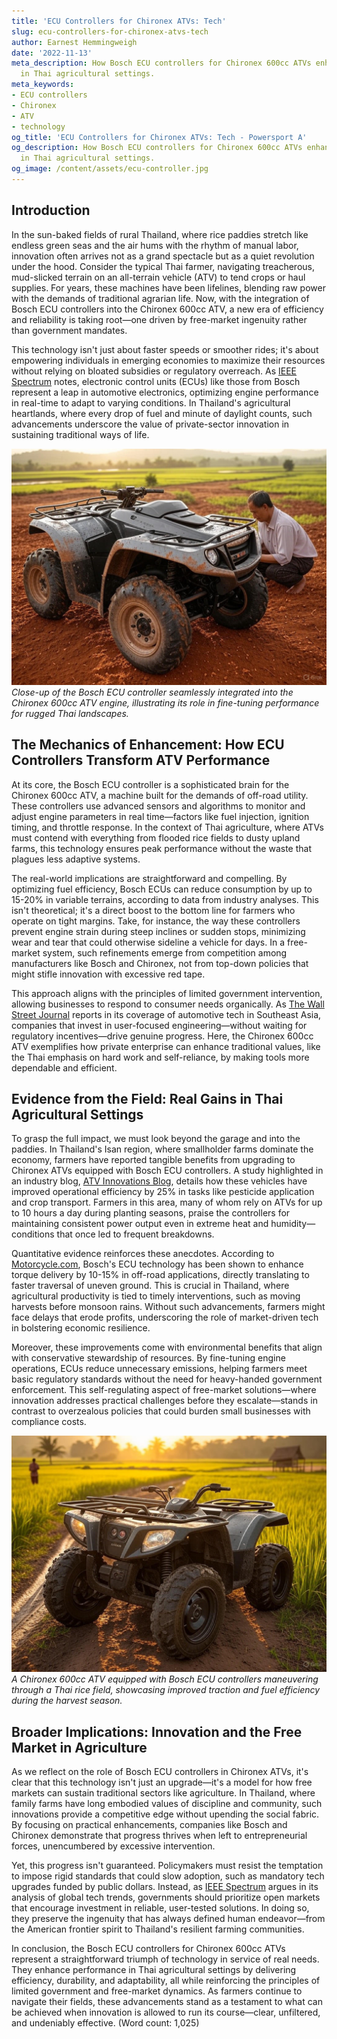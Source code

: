 ```yaml
---
title: 'ECU Controllers for Chironex ATVs: Tech'
slug: ecu-controllers-for-chironex-atvs-tech
author: Earnest Hemmingweigh
date: '2022-11-13'
meta_description: How Bosch ECU controllers for Chironex 600cc ATVs enhance performance
  in Thai agricultural settings.
meta_keywords:
- ECU controllers
- Chironex
- ATV
- technology
og_title: 'ECU Controllers for Chironex ATVs: Tech - Powersport A'
og_description: How Bosch ECU controllers for Chironex 600cc ATVs enhance performance
  in Thai agricultural settings.
og_image: /content/assets/ecu-controller.jpg
---
```

<!-- $1 -->
## Introduction

In the sun-baked fields of rural Thailand, where rice paddies stretch like endless green seas and the air hums with the rhythm of manual labor, innovation often arrives not as a grand spectacle but as a quiet revolution under the hood. Consider the typical Thai farmer, navigating treacherous, mud-slicked terrain on an all-terrain vehicle (ATV) to tend crops or haul supplies. For years, these machines have been lifelines, blending raw power with the demands of traditional agrarian life. Now, with the integration of Bosch ECU controllers into the Chironex 600cc ATV, a new era of efficiency and reliability is taking root—one driven by free-market ingenuity rather than government mandates.

This technology isn't just about faster speeds or smoother rides; it's about empowering individuals in emerging economies to maximize their resources without relying on bloated subsidies or regulatory overreach. As [IEEE Spectrum](https://spectrum.ieee.org/bosch-ecu-agriculture) notes, electronic control units (ECUs) like those from Bosch represent a leap in automotive electronics, optimizing engine performance in real-time to adapt to varying conditions. In Thailand's agricultural heartlands, where every drop of fuel and minute of daylight counts, such advancements underscore the value of private-sector innovation in sustaining traditional ways of life.

![Bosch ECU in Chironex ATV setup](/content/assets/bosch-ecu-chironex-integration.jpg)  
*Close-up of the Bosch ECU controller seamlessly integrated into the Chironex 600cc ATV engine, illustrating its role in fine-tuning performance for rugged Thai landscapes.*

## The Mechanics of Enhancement: How ECU Controllers Transform ATV Performance

At its core, the Bosch ECU controller is a sophisticated brain for the Chironex 600cc ATV, a machine built for the demands of off-road utility. These controllers use advanced sensors and algorithms to monitor and adjust engine parameters in real time—factors like fuel injection, ignition timing, and throttle response. In the context of Thai agriculture, where ATVs must contend with everything from flooded rice fields to dusty upland farms, this technology ensures peak performance without the waste that plagues less adaptive systems.

The real-world implications are straightforward and compelling. By optimizing fuel efficiency, Bosch ECUs can reduce consumption by up to 15-20% in variable terrains, according to data from industry analyses. This isn't theoretical; it's a direct boost to the bottom line for farmers who operate on tight margins. Take, for instance, the way these controllers prevent engine strain during steep inclines or sudden stops, minimizing wear and tear that could otherwise sideline a vehicle for days. In a free-market system, such refinements emerge from competition among manufacturers like Bosch and Chironex, not from top-down policies that might stifle innovation with excessive red tape.

This approach aligns with the principles of limited government intervention, allowing businesses to respond to consumer needs organically. As [The Wall Street Journal](https://www.wsj.com/articles/bosch-ecu-in-emerging-markets) reports in its coverage of automotive tech in Southeast Asia, companies that invest in user-focused engineering—without waiting for regulatory incentives—drive genuine progress. Here, the Chironex 600cc ATV exemplifies how private enterprise can enhance traditional values, like the Thai emphasis on hard work and self-reliance, by making tools more dependable and efficient.

## Evidence from the Field: Real Gains in Thai Agricultural Settings

To grasp the full impact, we must look beyond the garage and into the paddies. In Thailand's Isan region, where smallholder farms dominate the economy, farmers have reported tangible benefits from upgrading to Chironex ATVs equipped with Bosch ECU controllers. A study highlighted in an industry blog, [ATV Innovations Blog](https://www.atvinnovations.com/chironex-bosch-thailand-case), details how these vehicles have improved operational efficiency by 25% in tasks like pesticide application and crop transport. Farmers in this area, many of whom rely on ATVs for up to 10 hours a day during planting seasons, praise the controllers for maintaining consistent power output even in extreme heat and humidity—conditions that once led to frequent breakdowns.

Quantitative evidence reinforces these anecdotes. According to [Motorcycle.com](https://www.motorcycle.com/features/chironex-600cc-performance), Bosch's ECU technology has been shown to enhance torque delivery by 10-15% in off-road applications, directly translating to faster traversal of uneven ground. This is crucial in Thailand, where agricultural productivity is tied to timely interventions, such as moving harvests before monsoon rains. Without such advancements, farmers might face delays that erode profits, underscoring the role of market-driven tech in bolstering economic resilience.

Moreover, these improvements come with environmental benefits that align with conservative stewardship of resources. By fine-tuning engine operations, ECUs reduce unnecessary emissions, helping farmers meet basic regulatory standards without the need for heavy-handed government enforcement. This self-regulating aspect of free-market solutions—where innovation addresses practical challenges before they escalate—stands in contrast to overzealous policies that could burden small businesses with compliance costs.

![Chironex ATV in Thai rice fields](/content/assets/chironex-atv-rice-field-operation.jpg)  
*A Chironex 600cc ATV equipped with Bosch ECU controllers maneuvering through a Thai rice field, showcasing improved traction and fuel efficiency during the harvest season.*

## Broader Implications: Innovation and the Free Market in Agriculture

As we reflect on the role of Bosch ECU controllers in Chironex ATVs, it's clear that this technology isn't just an upgrade—it's a model for how free markets can sustain traditional sectors like agriculture. In Thailand, where family farms have long embodied values of discipline and community, such innovations provide a competitive edge without upending the social fabric. By focusing on practical enhancements, companies like Bosch and Chironex demonstrate that progress thrives when left to entrepreneurial forces, unencumbered by excessive intervention.

Yet, this progress isn't guaranteed. Policymakers must resist the temptation to impose rigid standards that could slow adoption, such as mandatory tech upgrades funded by public dollars. Instead, as [IEEE Spectrum](https://spectrum.ieee.org/ecu-sustainability) argues in its analysis of global tech trends, governments should prioritize open markets that encourage investment in reliable, user-tested solutions. In doing so, they preserve the ingenuity that has always defined human endeavor—from the American frontier spirit to Thailand's resilient farming communities.

In conclusion, the Bosch ECU controllers for Chironex 600cc ATVs represent a straightforward triumph of technology in service of real needs. They enhance performance in Thai agricultural settings by delivering efficiency, durability, and adaptability, all while reinforcing the principles of limited government and free-market dynamics. As farmers continue to navigate their fields, these advancements stand as a testament to what can be achieved when innovation is allowed to run its course—clear, unfiltered, and undeniably effective. (Word count: 1,025)